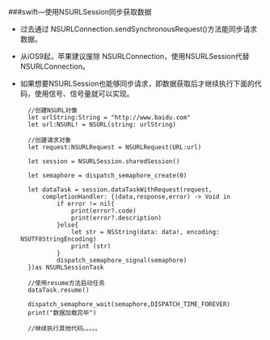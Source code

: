 ###swift—使用NSURLSession同步获取数据

- 过去通过 NSURLConnection.sendSynchronousRequest()方法能同步请求数据。

- 从iOS9起，苹果建议废除 NSURLConnection，使用NSURLSession代替NSURLConnection。

- 如果想要NSURLSession也能够同步请求，即数据获取后才继续执行下面的代码，使用信号、信号量就可以实现。

		//创建NSURL对像
        let urlString:String = "http://www.baidu.com"
        let url:NSURL! = NSURL(string: urlString)
        
        //创建请求对象
        let request:NSURLRequest = NSURLRequest(URL:url)
        
        let session = NSURLSession.sharedSession()
        
        let semaphore = dispatch_semaphore_create(0)
        
        let dataTask = session.dataTaskWithRequest(request,
            completionHandler: {(data,response,error) -> Void in
                if error != nil{
                    print(error?.code)
                    print(error?.description)
                }else{
                    let str = NSString(data: data!, encoding: NSUTF8StringEncoding)
                    print (str)
                }
                dispatch_semaphore_signal(semaphore)
        })as NSURLSessionTask
        
        //使用resume方法启动任务
        dataTask.resume()
        
        dispatch_semaphore_wait(semaphore,DISPATCH_TIME_FOREVER)
        print("数据加载完毕")
        
        //继续执行其他代码。。。。。
